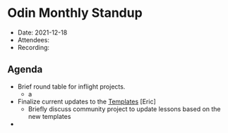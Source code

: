 # Odin Monthly Standup 

* Date: 2021-12-18
* Attendees: 
* Recording: 

## Agenda

- Brief round table for inflight projects.
    - a
- Finalize current updates to the [Templates](https://github.com/TheOdinProject/curriculum/tree/main/templates) [Eric]
    - Briefly discuss community project to update lessons based on the new templates
- 
